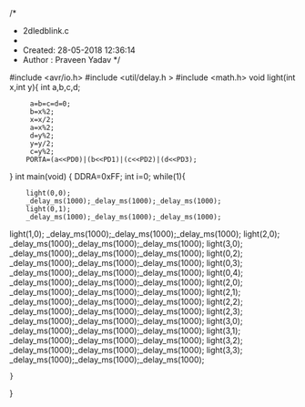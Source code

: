 /*
 * 2dledblink.c
 *
 * Created: 28-05-2018 12:36:14
 * Author : Praveen Yadav
 */ 

#include <avr/io.h>
#include <util/delay.h >
#include <math.h>
void light(int x,int y){
	    int a,b,c,d;
		  
		 a=b=c=d=0;
		 b=x%2;
		 x=x/2;
		 a=x%2;
		 d=y%2;
		 y=y/2;
		 c=y%2;
		PORTA=(a<<PD0)|(b<<PD1)|(c<<PD2)|(d<<PD3);
	
}
int main(void)
{
    DDRA=0xFF;
	int i=0;
	while(1){
		
		light(0,0);
		_delay_ms(1000);_delay_ms(1000);_delay_ms(1000);
		light(0,1);
		_delay_ms(1000);_delay_ms(1000);_delay_ms(1000);
light(1,0);
_delay_ms(1000);_delay_ms(1000);_delay_ms(1000);
light(2,0);
_delay_ms(1000);_delay_ms(1000);_delay_ms(1000);
light(3,0);
_delay_ms(1000);_delay_ms(1000);_delay_ms(1000);
light(0,2);
_delay_ms(1000);_delay_ms(1000);_delay_ms(1000);
light(0,3);
_delay_ms(1000);_delay_ms(1000);_delay_ms(1000);
light(0,4);
_delay_ms(1000);_delay_ms(1000);_delay_ms(1000);
light(2,0);
_delay_ms(1000);_delay_ms(1000);_delay_ms(1000);
light(2,1);
 _delay_ms(1000);_delay_ms(1000);_delay_ms(1000);
 light(2,2);
 _delay_ms(1000);_delay_ms(1000);_delay_ms(1000);
 light(2,3);
 _delay_ms(1000);_delay_ms(1000);_delay_ms(1000);
 light(3,0);
 _delay_ms(1000);_delay_ms(1000);_delay_ms(1000);
 light(3,1);
 _delay_ms(1000);_delay_ms(1000);_delay_ms(1000);
 light(3,2);
 _delay_ms(1000);_delay_ms(1000);_delay_ms(1000);
 light(3,3);
 _delay_ms(1000);_delay_ms(1000);_delay_ms(1000);
		 
		
				
	}
		 
	
}





